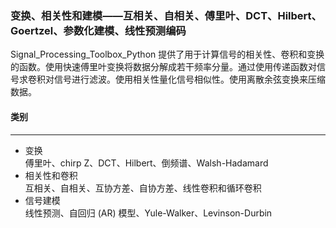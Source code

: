 ### 变换、相关性和建模——互相关、自相关、傅里叶、DCT、Hilbert、Goertzel、参数化建模、线性预测编码
Signal_Processing_Toolbox_Python 提供了用于计算信号的相关性、卷积和变换的函数。使用快速傅里叶变换将数据分解成若干频率分量。通过使用传递函数对信号求卷积对信号进行滤波。使用相关性量化信号相似性。使用离散余弦变换来压缩数据。
#### 类别
***
- 变换  
傅里叶、chirp Z、DCT、Hilbert、倒频谱、Walsh-Hadamard  
- 相关性和卷积  
互相关、自相关、互协方差、自协方差、线性卷积和循环卷积
- 信号建模  
线性预测、自回归 (AR) 模型、Yule-Walker、Levinson-Durbin
